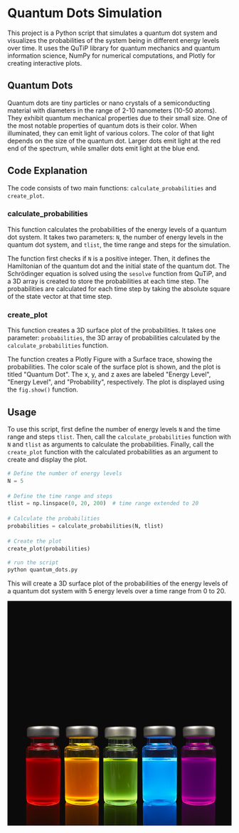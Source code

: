 # Quantum Dots Simulation

This project is a Python script that simulates a quantum dot system and visualizes the probabilities of the system being in different energy levels over time. It uses the QuTiP library for quantum mechanics and quantum information science, NumPy for numerical computations, and Plotly for creating interactive plots.

## Quantum Dots

Quantum dots are tiny particles or nano crystals of a semiconducting material with diameters in the range of 2-10 nanometers (10-50 atoms). They exhibit quantum mechanical properties due to their small size. One of the most notable properties of quantum dots is their color. When illuminated, they can emit light of various colors. The color of that light depends on the size of the quantum dot. Larger dots emit light at the red end of the spectrum, while smaller dots emit light at the blue end.

## Code Explanation

The code consists of two main functions: `calculate_probabilities` and `create_plot`.

### calculate_probabilities

This function calculates the probabilities of the energy levels of a quantum dot system. It takes two parameters: `N`, the number of energy levels in the quantum dot system, and `tlist`, the time range and steps for the simulation.

The function first checks if `N` is a positive integer. Then, it defines the Hamiltonian of the quantum dot and the initial state of the quantum dot. The Schrödinger equation is solved using the `sesolve` function from QuTiP, and a 3D array is created to store the probabilities at each time step. The probabilities are calculated for each time step by taking the absolute square of the state vector at that time step.

### create_plot

This function creates a 3D surface plot of the probabilities. It takes one parameter: `probabilities`, the 3D array of probabilities calculated by the `calculate_probabilities` function.

The function creates a Plotly Figure with a Surface trace, showing the probabilities. The color scale of the surface plot is shown, and the plot is titled "Quantum Dot". The x, y, and z axes are labeled "Energy Level", "Energy Level", and "Probability", respectively. The plot is displayed using the `fig.show()` function.

## Usage

To use this script, first define the number of energy levels `N` and the time range and steps `tlist`. Then, call the `calculate_probabilities` function with `N` and `tlist` as arguments to calculate the probabilities. Finally, call the `create_plot` function with the calculated probabilities as an argument to create and display the plot.

```python
# Define the number of energy levels
N = 5

# Define the time range and steps
tlist = np.linspace(0, 20, 200)  # time range extended to 20

# Calculate the probabilities
probabilities = calculate_probabilities(N, tlist)

# Create the plot
create_plot(probabilities)
```
```bash
# run the script
python quantum_dots.py
```

This will create a 3D surface plot of the probabilities of the energy levels of a quantum dot system with 5 energy levels over a time range from 0 to 20.

![img_1.png](img_1.png)
